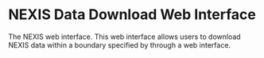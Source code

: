 # NEXIS Data Download Web Interface

The NEXIS web interface. This web interface allows users to download NEXIS data within a boundary specified by through a web interface.
